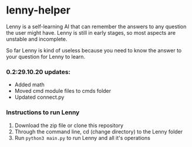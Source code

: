 # lenny-helper

Lenny is a self-learning AI that can remember the answers to any question the user might have. Lenny is still in early stages, so most aspects are unstable and incomplete.

So far Lenny is kind of useless because you need to know the answer to your question for Lenny to learn.

### 0.2:29.10.20 updates:
 - Added math
 - Moved cmd module files to cmds folder
 - Updated connect.py

### Instructions to run Lenny
 1. Download the zip file or clone this repository
 2. Through the command line, cd (change directory) to the Lenny folder
 3. Run `python3 main.py` to run Lenny and all it's operations
